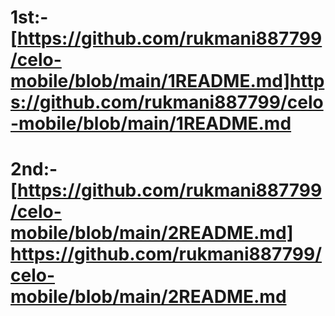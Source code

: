 # 1st:-  [https://github.com/rukmani887799/celo-mobile/blob/main/1README.md]https://github.com/rukmani887799/celo-mobile/blob/main/1README.md
# 2nd:-  [https://github.com/rukmani887799/celo-mobile/blob/main/2README.md] https://github.com/rukmani887799/celo-mobile/blob/main/2README.md
